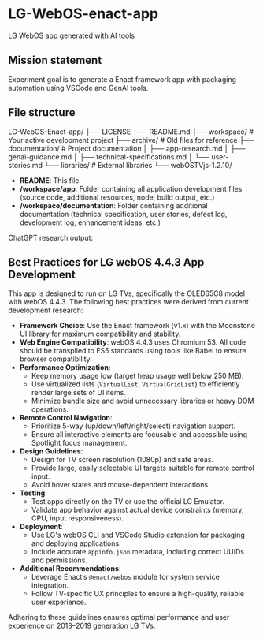 # LG-WebOS-enact-app
LG WebOS app generated with AI tools

## Mission statement
Experiment goal is to generate a Enact framework app with packaging automation using VSCode and GenAI tools.

## File structure
LG-WebOS-Enact-app/
├── LICENSE
├── README.md
├── workspace/             # Your active development project
├── archive/               # Old files for reference
├── documentation/         # Project documentation 
│   ├── app-research.md
│   ├── genai-guidance.md
│   ├── technical-specifications.md
│   └── user-stories.md
└── libraries/             # External libraries
    └── webOSTVjs-1.2.10/
- **README**: This file
- **/workspace/app**: Folder containing all application development files (source code, additional resources, node, build output, etc.)
- **/workspace/documentation**: Folder containing additional documentation (technical specification, user stories, defect log, development log, enhancement ideas, etc.)

ChatGPT research output: 
## Best Practices for LG webOS 4.4.3 App Development

This app is designed to run on LG TVs, specifically the OLED65C8 model with webOS 4.4.3. The following best practices were derived from current development research:

- **Framework Choice**: Use the Enact framework (v1.x) with the Moonstone UI library for maximum compatibility and stability.
- **Web Engine Compatibility**: webOS 4.4.3 uses Chromium 53. All code should be transpiled to ES5 standards using tools like Babel to ensure browser compatibility.
- **Performance Optimization**:
  - Keep memory usage low (target heap usage well below 250 MB).
  - Use virtualized lists (`VirtualList`, `VirtualGridList`) to efficiently render large sets of UI items.
  - Minimize bundle size and avoid unnecessary libraries or heavy DOM operations.
- **Remote Control Navigation**:
  - Prioritize 5-way (up/down/left/right/select) navigation support.
  - Ensure all interactive elements are focusable and accessible using Spotlight focus management.
- **Design Guidelines**:
  - Design for TV screen resolution (1080p) and safe areas.
  - Provide large, easily selectable UI targets suitable for remote control input.
  - Avoid hover states and mouse-dependent interactions.
- **Testing**:
  - Test apps directly on the TV or use the official LG Emulator.
  - Validate app behavior against actual device constraints (memory, CPU, input responsiveness).
- **Deployment**:
  - Use LG's webOS CLI and VSCode Studio extension for packaging and deploying applications.
  - Include accurate `appinfo.json` metadata, including correct UUIDs and permissions.
- **Additional Recommendations**:
  - Leverage Enact’s `@enact/webos` module for system service integration.
  - Follow TV-specific UX principles to ensure a high-quality, reliable user experience.

Adhering to these guidelines ensures optimal performance and user experience on 2018–2019 generation LG TVs.
